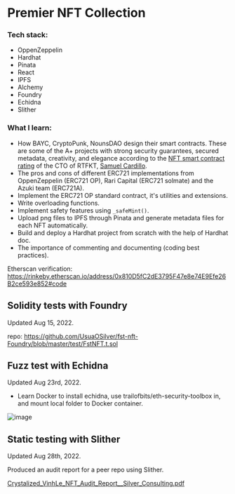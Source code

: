 # Premier NFT Collection

### Tech stack:
- OppenZeppelin
- Hardhat
- Pinata
- React
- IPFS
- Alchemy
- Foundry
- Echidna
- Slither

### What I learn:
- How BAYC, CryptoPunk, NounsDAO design their smart contracts. These are some of the A+ projects with strong security guarantees, secured metadata, creativity, and elegance according to the [NFT smart contract rating](https://docs.google.com/spreadsheets/d/1vv1FNTSgIlAyeOg7lIYyChy9b9XYHJlS-spA7vYSSgk/edit#gid=0) of the CTO of RTFKT, [Samuel Cardillo](http://twitter.com/CardilloSamuel).
- The pros and cons of different ERC721 implementations from OppenZeppelin (ERC721 OP), Rari Capital (ERC721 solmate) and the Azuki team (ERC721A).
- Implement the ERC721 OP standard contract, it's utilities and extensions.
- Write overloading functions.
- Implement safety features using `_safeMint()`.
- Upload png files to IPFS through Pinata and generate metadata files for each NFT automatically.
- Build and deploy a Hardhat project from scratch with the help of Hardhat doc.
- The importance of commenting and documenting (coding best practices).

Etherscan verification: https://rinkeby.etherscan.io/address/0x810D5fC2dE3795F47e8e74E9Efe26B2ce593e852#code

## Solidity tests with Foundry
Updated Aug 15, 2022.

repo: https://github.com/UsuaOSilver/fst-nft-Foundry/blob/master/test/FstNFT.t.sol


## Fuzz test with Echidna
Updated Aug 23rd, 2022.

- Learn Docker to install echidna, use trailofbits/eth-security-toolbox in, and mount local folder to Docker container.

![image](https://user-images.githubusercontent.com/48362877/186281144-436830a4-9efb-4473-94ee-7b4b970666e8.png)

## Static testing with Slither
Updated Aug 28th, 2022.

Produced an audit report for a peer repo using Slither.

[Crystalized_VinhLe_NFT_Audit_Report__Silver_Consulting.pdf](https://github.com/UsuaOSilver/fst-nft/files/9444102/Audit_Crystalized_VinhLe_NFT.pdf)

